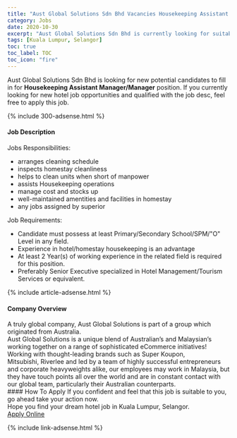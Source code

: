 ```yaml
---
title: "Aust Global Solutions Sdn Bhd Vacancies Housekeeping Assistant Manager/Manager" 
category: Jobs 
date: 2020-10-30 
excerpt: "Aust Global Solutions Sdn Bhd is currently looking for suitable person to fill in the Housekeeping Assistant Manager/Manager which positioned at Kuala Lumpur, Selangor" 
tags: [Kuala Lumpur, Selangor] 
toc: true 
toc_label: TOC 
toc_icon: "fire" 
--- 
```


<p>Aust Global Solutions Sdn Bhd is looking for new potential candidates to fill in for <b>Housekeeping Assistant Manager/Manager</b> position. If you currently looking for new hotel job opportunities and qualified with the job desc, feel free to apply this job.
</p>{% include 300-adsense.html %} 
<div><div><h4>Job Description</h4></div><div><div><span><div><div>Jobs Responsibilities:&#160;</div><ul><li>arranges cleaning schedule</li><li>inspects homestay cleanliness</li><li>helps to clean units when short of manpower&#160;</li><li>assists Housekeeping operations</li><li>manage cost and stocks up</li><li>well-maintained amentities and facilities in homestay</li><li>any jobs assigned by superior</li></ul><div>Job Requirements:</div><ul><li>Candidate must possess at least Primary/Secondary School/SPM/"O" Level&#160;in any field.</li><li>Experience in hotel/homestay housekeeping is an advantage</li><li>At least 2&#160;Year(s) of working experience in the related field is required for this position.</li><li>Preferably Senior Executive specialized in Hotel Management/Tourism Services or equivalent.</li></ul></div></span></div></div></div> 
{% include article-adsense.html %} 
<div><div><h4>Company Overview</h4></div><div><div><span><div><div>A truly global company, Aust Global Solutions is part of a group which originated from Australia.</div>
<div>Aust Global Solutions is a unique blend of Australian&#8217;s and Malaysian&#8217;s working together on a range of sophisticated eCommerce initiatives! Working with thought-leading brands such as Super Koupon, Mitsubishi,&#160;Riverlee and led by a team of highly successful entrepreneurs and corporate heavyweights alike, our employees may work in Malaysia, but they have touch points all over the world and are in constant contact with our global team, particularly their Australian counterparts.</div></div></span></div></div></div> 
#### How To Apply 
If you confident and feel that this job is suitable to you, go ahead take your action now. <br/> 
Hope you find your dream hotel job in Kuala Lumpur, Selangor. <br/> 
<a href="https://www.jobstreet.com.my/en/job/housekeeping-assistant-manager-manager-4413912?jobId=jobstreet-my-job-4413912&sectionRank=5&token=0~6997cd39-1968-4cc0-8ccc-6b049f65bc56&fr=SRP%20View%20In%20New%20Ta" class="btn btn--info" target="_blank" rel="nofollow noopenner">Apply Online</a> 

{% include link-adsense.html %} 